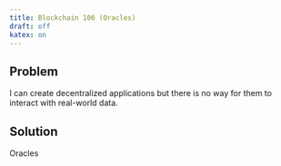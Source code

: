 ```yaml
--- 
title: Blockchain 106 (Oracles)
draft: off 
katex: on 
---
```


## Problem
I can create decentralized applications but there is no way for them to interact with real-world data.

## Solution
Oracles
